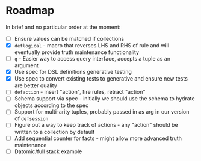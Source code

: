 # Roadmap

In brief and no particular order at the moment:
- [ ] Ensure values can be matched if collections
- [x] `deflogical` - macro that reverses LHS and RHS of rule and
will eventually provide truth maintenance functionality
- [ ] `q` - Easier way to access query interface, accepts a tuple as an argument
- [x] Use spec for DSL definitions generative testing 
- [x] Use spec to convert existing tests to generative and ensure new tests are better quality
- [ ] `defaction` - insert "action", fire rules, retract "action"
- [ ] Schema support via spec - initially we should use the schema to hydrate objects according to the spec
- [ ] Support for multi-arity tuples, probably passed in as arg in our version of `defsession`
- [ ] Figure out a way to keep track of actions - any "action" should be written to a collection by default
- [ ] Add sequential counter for facts - might allow more advanced truth maintenance
- [ ] Datomic/full stack example
